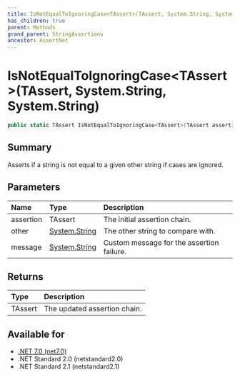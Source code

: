 ```yaml
---
title: IsNotEqualToIgnoringCase<TAssert>(TAssert, System.String, System.String)
has_children: true
parent: Methods
grand_parent: StringAssertions
ancestor: AssertNet
---
```

# IsNotEqualToIgnoringCase&lt;TAssert&gt;(TAssert, System.String, System.String)

```csharp
public static TAssert IsNotEqualToIgnoringCase<TAssert>(TAssert assertion, System.String other, System.String message);
```

## Summary
Asserts if a string is not equal to a given other string if cases are ignored.

## Parameters
| Name      | Type                                                                        | Description                               |
|:----------|:----------------------------------------------------------------------------|:------------------------------------------|
| assertion | TAssert                                                                     | The initial assertion chain.              |
| other     | [System.String](https://learn.microsoft.com/en-us/dotnet/api/system.string) | The other string to compare with.         |
| message   | [System.String](https://learn.microsoft.com/en-us/dotnet/api/system.string) | Custom message for the assertion failure. |


## Returns
| Type    | Description                  |
|:--------|:-----------------------------|
| TAssert | The updated assertion chain. |

## Available for
- [.NET 7.0 (net7.0)](https://versionsof.net/core/7.0/)
- .NET Standard 2.0 (netstandard2.0)
- .NET Standard 2.1 (netstandard2.1)
